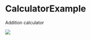 # CalculatorExample
Addition calculator

 <img src="https://user-images.githubusercontent.com/99657258/175301369-698b94b5-b3ff-4cef-b59b-fc4832dc06f5.jpg" >
